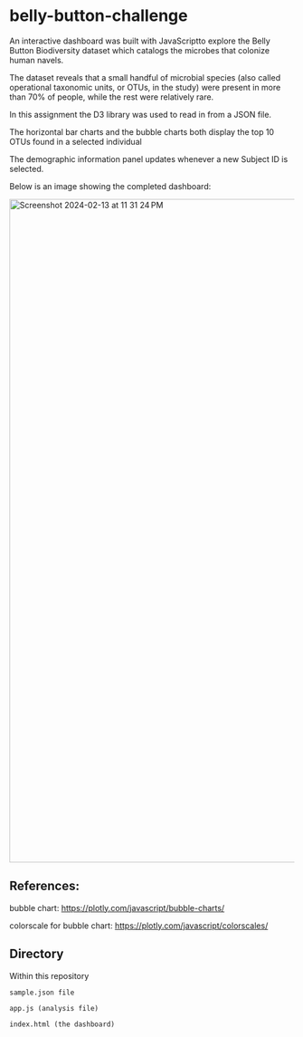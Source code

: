 # belly-button-challenge

An interactive dashboard was built with JavaScriptto explore the Belly Button Biodiversity dataset which catalogs the microbes that colonize human navels.

The dataset reveals that a small handful of microbial species (also called operational taxonomic units, or OTUs, in the study) were present in more than 70% of people, while the rest were relatively rare.

In this assignment the D3 library was used to read in from a JSON file.

The horizontal bar charts and the bubble charts both display the top 10 OTUs found in a selected individual

The demographic information panel updates whenever a new Subject ID is selected.

Below is an image showing the completed dashboard:


<img width="1172" alt="Screenshot 2024-02-13 at 11 31 24 PM" src="https://github.com/Nalchamp/belly-button-challenge/assets/145158606/6d398dbb-174f-44c9-a59d-5dbb29995a92">


## References:

bubble chart: https://plotly.com/javascript/bubble-charts/

colorscale for bubble chart: https://plotly.com/javascript/colorscales/

## Directory

Within this repository
    
    sample.json file
    
    app.js (analysis file)
    
    index.html (the dashboard)


